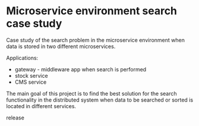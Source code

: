 # Microservice environment search case study

Case study of the search problem in the microservice environment when data is stored in two different microservices.

Applications:

- gateway - middleware app when search is performed
- stock service 
- CMS service

The main goal of this project is to find the best solution for the search functionality in the distributed system when
data to be searched or sorted is located in different services.

release

